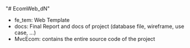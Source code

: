 "# EcomWeb_dN" 

<ul>
    <li>fe_tem: Web Template</li>
    <li>docs: Final Report and docs of project (database file, wireframe, use case, ...)</li>
    <li>MvcEcom: contains the entire source code of the project</li>
</ul>



